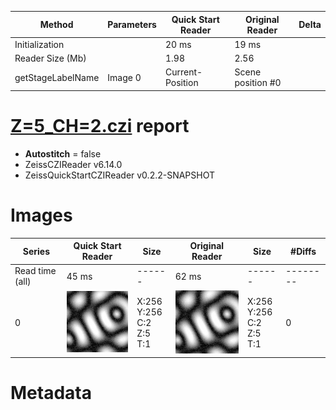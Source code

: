|  Method            | Parameters       | Quick Start Reader | Original Reader | Delta  |
| -------------------|------------------|--------------------|-----------------|------- |
| Initialization     |                  |20 ms|19 ms|        |
| Reader Size (Mb)     |                  |1.98|2.56|        |
| getStageLabelName| Image 0 | Current-Position| Scene position #0| |
# [Z=5_CH=2.czi](https://zenodo.org/record/7015307/files/Z%3D5_CH%3D2.czi) report
 - **Autostitch** = false
 - ZeissCZIReader v6.14.0
 - ZeissQuickStartCZIReader v0.2.2-SNAPSHOT

# Images 

| Series            | Quick Start Reader | Size | Original Reader | Size | #Diffs |
|-------------------|--------------------|------|-----------------|------|--------|
| Read time (all)   |45 ms|------|62 ms|------|--------|
|0|![Z=5_CH=2.quick_true.flat_true.stitch_false.series_0.jpg](Z=5_CH=2/Z=5_CH=2.quick_true.flat_true.stitch_false.series_0.jpg)|X:256<br>Y:256<br>C:2<br>Z:5<br>T:1|![Z=5_CH=2.quick_false.flat_true.stitch_false.series_0.jpg](Z=5_CH=2/Z=5_CH=2.quick_false.flat_true.stitch_false.series_0.jpg)|X:256<br>Y:256<br>C:2<br>Z:5<br>T:1|0|

# Metadata

